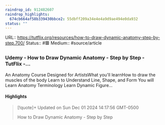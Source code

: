 ```yaml
---
raindrop_id: 912482607
raindrop_highlights:
  674cb664af58b339430bbce2: 55dbff209a34e4e4a9d9ae494e0da932
status: ""
---
```


URL:: https://tutflix.org/resources/how-to-draw-dynamic-anatomy-step-by-step.700/
Status:: #🟥
Medium:: #source/article


### Udemy - How to Draw Dynamic Anatomy - Step by Step - TutFlix -...

An Anatomy Course Designed for ArtistsWhat you&#39;ll learnHow to draw the muscles of the body
Learn to Understand Line, Shape, and Form
You will Learn Anatomy Terminology
Learn Dynamic Figure...

#### Highlights

> [!quote]+ Updated on Sun Dec 01 2024 14:17:56 GMT-0500
>
> How to Draw Dynamic Anatomy - Step by Step
